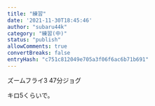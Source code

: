 ```yaml
---
title: "練習"
date: '2021-11-30T18:45:46'
author: "subaru44k"
category: "練習(中)"
status: "publish"
allowComments: true
convertBreaks: false
entryHash: "c751c812049e705a3f06f6ac6b71b691"
---
```

ズームフライ3
47分ジョグ

キロ5くらいで。
